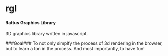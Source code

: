 rgl
===
#### Rattus Graphics Library ####  

3D graphics library written in javascript. 

###Goal###
To not only simplfy the process of 3d rendering in the browser, but to learn a ton in the process. And most importantly, to have fun! 


